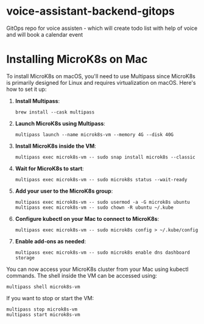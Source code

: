 # voice-assistant-backend-gitops
GitOps repo for voice assisten - which will create todo list with help of voice and will book a calendar event 

# Installing MicroK8s on Mac

To install MicroK8s on macOS, you'll need to use Multipass since MicroK8s is primarily designed for Linux and requires virtualization on macOS. Here's how to set it up:

1. **Install Multipass**:
   ```
   brew install --cask multipass
   ```

2. **Launch MicroK8s using Multipass**:
   ```
   multipass launch --name microk8s-vm --memory 4G --disk 40G
   ```

3. **Install MicroK8s inside the VM**:
   ```
   multipass exec microk8s-vm -- sudo snap install microk8s --classic
   ```

4. **Wait for MicroK8s to start**:
   ```
   multipass exec microk8s-vm -- sudo microk8s status --wait-ready
   ```

5. **Add your user to the MicroK8s group**:
   ```
   multipass exec microk8s-vm -- sudo usermod -a -G microk8s ubuntu
   multipass exec microk8s-vm -- sudo chown -R ubuntu ~/.kube
   ```

6. **Configure kubectl on your Mac to connect to MicroK8s**:
   ```
   multipass exec microk8s-vm -- sudo microk8s config > ~/.kube/config
   ```

7. **Enable add-ons as needed**:
   ```
   multipass exec microk8s-vm -- sudo microk8s enable dns dashboard storage
   ```

You can now access your MicroK8s cluster from your Mac using kubectl commands. The shell inside the VM can be accessed using:
```
multipass shell microk8s-vm
```

If you want to stop or start the VM:
```
multipass stop microk8s-vm
multipass start microk8s-vm
```